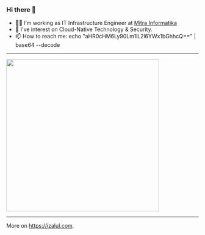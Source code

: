 ### Hi there 👋

- 👨‍💻 I’m working as IT Infrastructure Engineer at [Mitra Informatika](https://mit.id/)
- 🔭 I've interest on Cloud-Native Technology & Security.
- 📫 How to reach me: echo "aHR0cHM6Ly90Lm1lL2l6YWx1bGhhcQ==" | base64 --decode

--------
<div>
  <img width="400px" src="https://github-readme-stats.vercel.app/api/?username=northboys&show_icons=true&title_color=fff&icon_color=79ff97&text_color=9f9f9f&bg_color=151515"/>
 </div>

--------

More on https://izalul.com.
